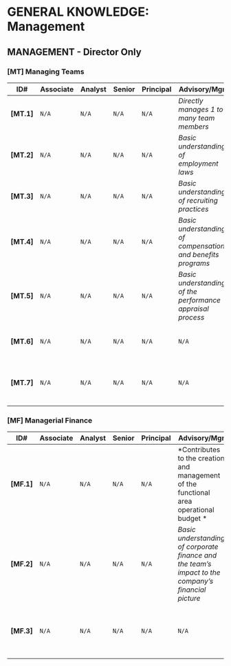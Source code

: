 # GENERAL KNOWLEDGE: Management

<!--- Add comments here for this area --->

## MANAGEMENT - Director Only

### [MT] Managing Teams

| ID#         | Associate | Analyst | Senior | Principal | Advisory/Mgr | Director |
| ----        | ------    | ------- | ------ | -------| ------- | ------ |
| **[MT.1]** |`N/A`|`N/A`|`N/A`|`N/A`|*Directly manages 1 to many team members*|...<ins>**risk managers**</ins>|
| **[MT.2]** |`N/A`|`N/A`|`N/A`|`N/A`|*Basic understanding of employment laws*|<ins>**In-depth**</ins> understanding of...|
| **[MT.3]** |`N/A`|`N/A`|`N/A`|`N/A`|*Basic understanding of recruiting practices*|<ins>**In-depth**</ins> understanding of...|
| **[MT.4]** |`N/A`|`N/A`|`N/A`|`N/A`|*Basic understanding of compensation and benefits programs*|<ins>**In-depth**</ins> understanding of...|
| **[MT.5]** |`N/A`|`N/A`|`N/A`|`N/A`|*Basic understanding of the performance appraisal process*|<ins>**In-depth**</ins> understanding of...|
| **[MT.6]** |`N/A`|`N/A`|`N/A`|`N/A`|`N/A`|*Basic understanding of managing diversity*|
| **[MT.7]** |`N/A`|`N/A`|`N/A`|`N/A`|`N/A`|*Has the ability to lead the entire security team for short intervals*|

<!--- Add comments here for this area --->

### [MF] Managerial Finance

| ID#         | Associate | Analyst | Senior | Principal | Advisory/Mgr | Director |
| ----        | ------    | ------- | ------ | -------| ------- | ------ |
| **[MF.1]** |`N/A`|`N/A`|`N/A`|`N/A`|*Contributes to the creation and management of the functional area operational budget *|...of the <ins>**overall security**</ins> budget|
| **[MF.2]** |`N/A`|`N/A`|`N/A`|`N/A`|*Basic understanding of corporate finance and the team’s impact to the company’s financial picture*|<ins>**In-depth**</ins> knowledge of...|
| **[MF.3]** |`N/A`|`N/A`|`N/A`|`N/A`|`N/A`|*Develops ands maintains the team operational budget*|